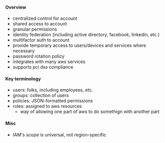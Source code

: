 #### Overview
  - centralized control for account
  - shared access to account
  - granular permissions
  - identity federation (including active directory, facebook, linkedin, etc.)
  - multifactor auth to account
  - provide temporary access to users/devices and services where necessary
  - password rotation policy
  - integrates with many aws services
  - supports pci dss compliance

#### Key terminology
  - users: folks, including employees, etc.
  - groups: collection of users
  - policies: JSON-formatted permissions
  - roles: assigned to aws resources
    - way of allowing one part of aws to do somethign with another part

#### Misc
  - IAM's scope is universal, not region-specific
